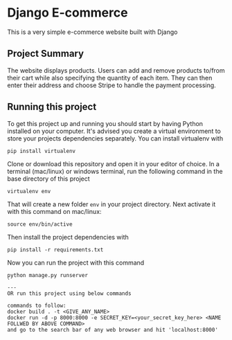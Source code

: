 # Django E-commerce

This is a very simple e-commerce website built with Django

## Project Summary

The website displays products. Users can add and remove products to/from their cart while also specifying the quantity of each item. They can then enter their address and choose Stripe to handle the payment processing.

## Running this project

To get this project up and running you should start by having Python installed on your computer. It's advised you create a virtual environment to store your projects dependencies separately. You can install virtualenv with

```
pip install virtualenv
```

Clone or download this repository and open it in your editor of choice. In a terminal (mac/linux) or windows terminal, run the following command in the base directory of this project

```
virtualenv env
```

That will create a new folder `env` in your project directory. Next activate it with this command on mac/linux:

```
source env/bin/active
```

Then install the project dependencies with

```
pip install -r requirements.txt
```

Now you can run the project with this command

```
python manage.py runserver
`
---
OR run this project using below commands

commands to follow:
docker build . -t <GIVE_ANY_NAME>
docker run -d -p 8000:8000 -e SECRET_KEY=<your_secret_key_here> <NAME FOLLWED BY ABOVE COMMAND>
and go to the search bar of any web browser and hit 'localhost:8000'
